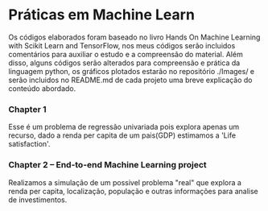 # Práticas em Machine Learn 
Os códigos elaborados foram baseado no livro Hands On Machine Learning with Scikit Learn and TensorFlow, nos meus códigos serão incluidos comentários para auxiliar o estudo e a compreensão do material. 
Além disso, alguns códigos serão alterados para compreensão e prática da linguagem python, os gráficos plotados estarão no repositório ./Images/ e serão incluidos no README.md de cada projeto uma breve explicação do conteúdo abordado.


### Chapter 1
Esse é um problema de regressão univariada pois explora apenas um recurso, dado a renda per capita de um pais(GDP) estimamos a 'Life satisfaction'. 


### Chapter 2 – End-to-end Machine Learning project
Realizamos a simulação de um possivel problema "real" que explora a renda per capita, localização, população e outras informações para analise de investimentos.
